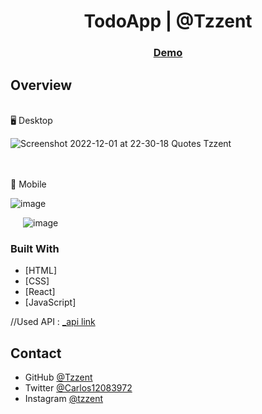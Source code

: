 <h1 align="center">TodoApp | @Tzzent</h1>

<div align="center">
  <h3>
    <a href="https://tzzent.github.io/TodoApp/">
      Demo
    </a>
  </h3>
</div>

## Overview

<br>
🖥️ Desktop <br>

![Screenshot 2022-12-01 at 22-30-18 Quotes Tzzent](https://user-images.githubusercontent.com/86677547/205208897-6eedf2e6-b08e-4102-bdf8-422b25074e00.png)

<br> <br>
📲 Mobile <br>

![image](https://user-images.githubusercontent.com/86677547/205208795-99123eb1-6d9c-494b-9247-e7dddedfeeb7.png)

<div style="margin-left:20px;">
  
![image](https://user-images.githubusercontent.com/86677547/205208854-6906b8fa-e2fb-4def-9ff1-68d15565f0d3.png)
  
</div>

### Built With

<!-- This section should list any major frameworks that you built your project using. Here are a few examples.-->

- [HTML]
- [CSS]
- [React]
- [JavaScript]

//Used API : <a href="https://api.quotable.io/quotes">_api link</a>

## Contact

- GitHub [@Tzzent](https://github.com/Tzzent)
- Twitter [@Carlos12083972](https://twitter.com/Carlos12083972)
- Instagram [@tzzent](https://www.instagram.com/tzzent/)
